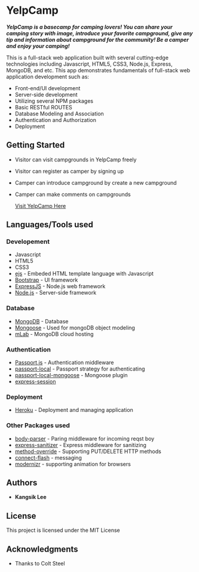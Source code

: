 # YelpCamp
***YelpCamp is a basecamp for camping lovers! You can share your camping story with image, introduce your favorite campground, give any tip and information about campground for the community! Be a camper and enjoy your camping!***


This is a full-stack web application built with several cutting-edge technologies including Javascript, HTML5, CSS3, Node.js, Express, MongoDB, and etc.
This app demonstrates fundamentals of full-stack web application development such as:

* Front-end/UI development
* Server-side development
* Utilizing several NPM packages
* Basic RESTful ROUTES
* Database Modeling and Association
* Authentication and Authorization
* Deployment

## Getting Started

* Visitor can visit campgrounds in YelpCamp freely
* Visitor can register as camper by signing up
* Camper can introduce campground by create a new campground
* Camper can make comments on campgrounds

   [Visit YelpCamp Here]()


## Languages/Tools used

### Developement
* Javascript
* HTML5
* CSS3
* [ejs](http://ejs.co/) - Embeded HTML template language with Javascript
* [Bootstrap](http://getbootstrap.com/2.3.2/) - UI framework
* [ExpressJS](https://expressjs.com/) - Node.js web framework
* [Node.js](https://nodejs.org/en/) - Server-side framework


### Database
* [MongoDB](https://www.mongodb.com/) - Database
* [Mongoose](http://mongoosejs.com/) - Used for mongoDB object modeling
* [mLab](http://docs.mlab.com/connecting/) - MongoDB cloud hosting


### Authentication
* [Passport.js](http://www.passportjs.org/) - Authentication middleware
* [passport-local](https://www.npmjs.com/package/passport-local) - Passport strategy for authenticating
* [passport-local-mongoose](https://www.npmjs.com/package/passport-local-mongoose) - Mongoose plugin
* [express-session](https://www.npmjs.com/package/express-session)

### Deployment
* [Heroku](https://devcenter.heroku.com/categories/reference) - Deployment and managing application

### Other Packages used
* [body-parser](https://www.npmjs.com/package/body-parser) - Paring middleware for incoming reqst boy
* [express-sanitizer](https://www.npmjs.com/package/express-sanitizer) - Express middleware for sanitizing
* [method-override](https://www.npmjs.com/package/method-override) - Supporting PUT/DELETE HTTP methods
* [connect-flash](https://www.npmjs.com/package/connect-flash) - messaging
* [modernizr](https://modernizr.com/) - supporting animation for browsers

## Authors

* **Kangsik Lee** 

## License

This project is licensed under the MIT License

## Acknowledgments

* Thanks to Colt Steel